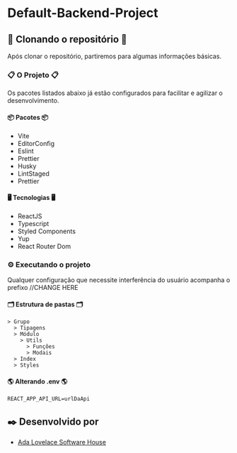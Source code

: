 # Default-Backend-Project

## 🚀 Clonando o repositório 🚀

Após clonar o repositório, partiremos para algumas informações básicas.

### 📋 O Projeto 📋

Os pacotes listados abaixo já estão configurados para facilitar e agilizar o desenvolvimento.

#### 📦 Pacotes 📦

- Vite
- EditorConfig
- Eslint
- Prettier
- Husky
- LintStaged
- Prettier

#### 🖥️ Tecnologias 🖥️

- ReactJS
- Typescript
- Styled Components
- Yup
- React Router Dom

### ⚙️ Executando o projeto

Qualquer configuração que necessite interferência do usuário acompanha o prefixo //CHANGE HERE

#### 🗂️ Estrutura de pastas 🗂️

```
> Grupo
  > Tipagens
  > Módulo
    > Utils
      > Funções
      > Modais
  > Index
  > Styles
```

#### 🌎 Alterando .env 🌎

```
REACT_APP_API_URL=urlDaApi
```

## ✒️ Desenvolvido por

- [Ada Lovelace Software House](https://adasoftwarehouse.com.br)
